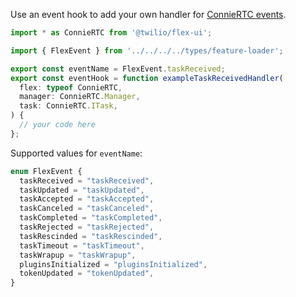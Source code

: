 Use an event hook to add your own handler for [ConnieRTC events](https://assets.flex.twilio.com/docs/releases/flex-ui/2.1.0/ui-actions/FlexEvent/).

```ts
import * as ConnieRTC from '@twilio/flex-ui';

import { FlexEvent } from '../../../../types/feature-loader';

export const eventName = FlexEvent.taskReceived;
export const eventHook = function exampleTaskReceivedHandler(
  flex: typeof ConnieRTC,
  manager: ConnieRTC.Manager,
  task: ConnieRTC.ITask,
) {
  // your code here
};
```

Supported values for `eventName`:

```ts
enum FlexEvent {
  taskReceived = "taskReceived",
  taskUpdated = "taskUpdated",
  taskAccepted = "taskAccepted",
  taskCanceled = "taskCanceled",
  taskCompleted = "taskCompleted",
  taskRejected = "taskRejected",
  taskRescinded = "taskRescinded",
  taskTimeout = "taskTimeout",
  taskWrapup = "taskWrapup",
  pluginsInitialized = "pluginsInitialized",
  tokenUpdated = "tokenUpdated",
}
```